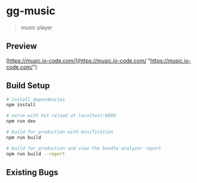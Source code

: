 # gg-music

> music player

## Preview

[https://music.io-code.com/](https://music.io-code.com/ "https://music.io-code.com/")

## Build Setup

```bash
# install dependencies
npm install

# serve with hot reload at localhost:8080
npm run dev

# build for production with minification
npm run build

# build for production and view the bundle analyzer report
npm run build --report
```

## Existing Bugs
